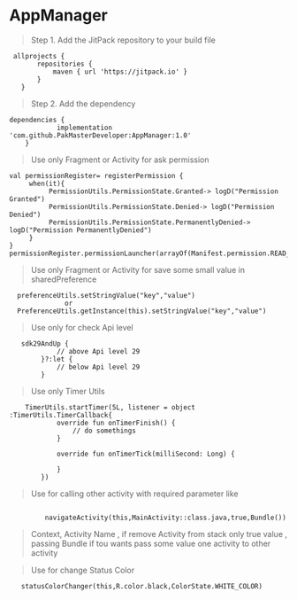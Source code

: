 # AppManager
> Step 1. Add the JitPack repository to your build file
 ``` Project Gradle
  allprojects {
		repositories {
			maven { url 'https://jitpack.io' }
		}
	}
 ```
> Step 2. Add the dependency
``` Module Gradle
dependencies {
	        implementation 'com.github.PakMasterDeveloper:AppManager:1.0'
	}
```

> Use only Fragment or Activity for ask permission

```
val permissionRegister= registerPermission {
     when(it){
          PermissionUtils.PermissionState.Granted-> logD("Permission Granted")
          PermissionUtils.PermissionState.Denied-> logD("Permission Denied")
          PermissionUtils.PermissionState.PermanentlyDenied-> logD("Permission PermanentlyDenied")
     }
}
permissionRegister.permissionLauncher(arrayOf(Manifest.permission.READ_EXTERNAL_STORAGE))

```

> Use only Fragment or Activity for save some small value in sharedPreference

```
  preferenceUtils.setStringValue("key","value")
              or 
  PreferenceUtils.getInstance(this).setStringValue("key","value")

```

> Use only for check Api level 

```
   sdk29AndUp { 
            // above Api level 29 
        }?:let { 
            // below Api level 29
        }

```

> Use only Timer Utils 

```
    TimerUtils.startTimer(5L, listener = object :TimerUtils.TimerCallback{
            override fun onTimerFinish() {
                // do somethings
            }

            override fun onTimerTick(milliSecond: Long) {
                
            }
        })

```
> Use for calling other activity with required parameter like 
```

         navigateActivity(this,MainActivity::class.java,true,Bundle())
```
> Context, Activity Name , if remove Activity from stack only true value , passing Bundle if tou wants pass some value one activity to other activity 

>Use for change Status Color 

```
   statusColorChanger(this,R.color.black,ColorState.WHITE_COLOR)

```
